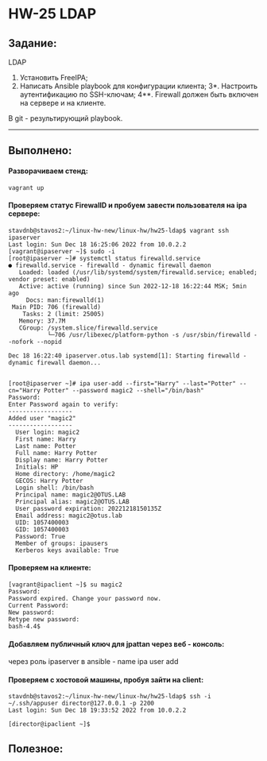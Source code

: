 # **HW-25 LDAP**

## **Задание:**
LDAP
1. Установить FreeIPA;
2. Написать Ansible playbook для конфигурации клиента;
3*. Настроить аутентификацию по SSH-ключам;
4**. Firewall должен быть включен на сервере и на клиенте.

В git - результирующий playbook.

---

## **Выполнено:**

#### Разворачиваем стенд:

```
vagrant up
```

#### Проверяем статус FirewallD и пробуем завести пользователя на ipa сервере:
```
stavdnb@stavos2:~/linux-hw-new/linux-hw/hw25-ldap$ vagrant ssh ipaserver
Last login: Sun Dec 18 16:25:06 2022 from 10.0.2.2
[vagrant@ipaserver ~]$ sudo -i
[root@ipaserver ~]# systemctl status firewalld.service
● firewalld.service - firewalld - dynamic firewall daemon
   Loaded: loaded (/usr/lib/systemd/system/firewalld.service; enabled; vendor preset: enabled)
   Active: active (running) since Sun 2022-12-18 16:22:44 MSK; 5min ago
     Docs: man:firewalld(1)
 Main PID: 706 (firewalld)
    Tasks: 2 (limit: 25005)
   Memory: 37.7M
   CGroup: /system.slice/firewalld.service
           └─706 /usr/libexec/platform-python -s /usr/sbin/firewalld --nofork --nopid

Dec 18 16:22:40 ipaserver.otus.lab systemd[1]: Starting firewalld - dynamic firewall daemon...


[root@ipaserver ~]# ipa user-add --first="Harry" --last="Potter" --cn="Harry Potter" --password magic2 --shell="/bin/bash"
Password: 
Enter Password again to verify: 
------------------
Added user "magic2"
------------------
  User login: magic2
  First name: Harry
  Last name: Potter
  Full name: Harry Potter
  Display name: Harry Potter
  Initials: HP
  Home directory: /home/magic2
  GECOS: Harry Potter
  Login shell: /bin/bash
  Principal name: magic2@OTUS.LAB
  Principal alias: magic2@OTUS.LAB
  User password expiration: 20221218150135Z
  Email address: magic2@otus.lab
  UID: 1057400003
  GID: 1057400003
  Password: True
  Member of groups: ipausers
  Kerberos keys available: True
```

#### Проверяем на клиенте:

```
[vagrant@ipaclient ~]$ su magic2
Password: 
Password expired. Change your password now.
Current Password: 
New password: 
Retype new password: 
bash-4.4$
```

#### Добавляем публичный ключ для jpattan через веб - консоль:

через роль ipaserver в ansible - name ipa user add


#### Проверяем с хостовой машины, пробуя зайти на client:
```
stavdnb@stavos2:~/linux-hw-new/linux-hw/hw25-ldap$ ssh -i ~/.ssh/appuser director@127.0.0.1 -p 2200
Last login: Sun Dec 18 19:33:52 2022 from 10.0.2.2

[director@ipaclient ~]$ 
```

## **Полезное:**


